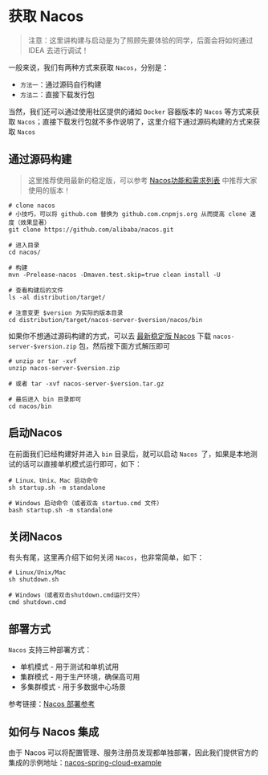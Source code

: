 # **获取 Nacos**

> 注意：这里讲构建与启动是为了照顾先要体验的同学，后面会将如何通过 IDEA 去进行调试！

一般来说，我们有两种方式来获取 `Nacos`，分别是：

- `方法一`：通过源码自行构建
- `方法二`：直接下载发行包

当然，我们还可以通过使用社区提供的诸如 `Docker` 容器版本的 `Nacos` 等方式来获取 `Nacos`；直接下载发行包就不多作说明了，这里介绍下通过源码构建的方式来获取 `Nacos`

## **通过源码构建**

> 这里推荐使用最新的稳定版，可以参考 [Nacos功能和需求列表](https://nacos.io/zh-cn/docs/feature-list.html) 中推荐大家使用的版本！

```
# clone nacos
# 小技巧，可以将 github.com 替换为 github.com.cnpmjs.org 从而提高 clone 速度（效果显著）
git clone https://github.com/alibaba/nacos.git

# 进入目录
cd nacos/

# 构建
mvn -Prelease-nacos -Dmaven.test.skip=true clean install -U

# 查看构建后的文件
ls -al distribution/target/

# 注意变更 $version 为实际的版本目录
cd distribution/target/nacos-server-$version/nacos/bin
```

如果你不想通过源码构建的方式，可以去 [最新稳定版 Nacos](https://github.com/alibaba/nacos/releases) 下载 `nacos-server-$version.zip` 包，然后按下面方式解压即可

```
# unzip or tar -xvf
unzip nacos-server-$version.zip

# 或者 tar -xvf nacos-server-$version.tar.gz 

# 最后进入 bin 目录即可
cd nacos/bin
```

## **启动Nacos**

在前面我们已经构建好并进入 `bin` 目录后，就可以启动 `Nacos `了，如果是本地测试的话可以直接单机模式运行即可，如下：

```
# Linux、Unix、Mac 启动命令
sh startup.sh -m standalone

# Windows 启动命令（或者双击 startuo.cmd 文件）
bash startup.sh -m standalone
```

## **关闭Nacos**

有头有尾，这里再介绍下如何关闭 `Nacos`，也非常简单，如下：

```
# Linux/Unix/Mac
sh shutdown.sh

# Windows（或者双击shutdown.cmd运行文件）
cmd shutdown.cmd
```

## **部署方式**

`Nacos` 支持三种部署方式：

*   单机模式 - 用于测试和单机试用
*   集群模式 - 用于生产环境，确保高可用
*   多集群模式 - 用于多数据中心场景

参考链接：[Nacos 部署参考](https://nacos.io/zh-cn/docs/deployment.html)

## **如何与 Nacos 集成**

由于 Nacos 可以将配置管理、服务注册员发现都单独部署，因此我们提供官方的集成的示例地址：[nacos-spring-cloud-example](https://github.com/nacos-group/nacos-examples/tree/master/nacos-spring-cloud-example)

